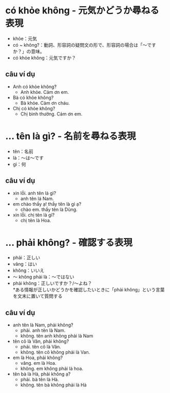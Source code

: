 # có khỏe không - 元気かどうか尋ねる表現
- khỏe：元気
- có ~ không?：動詞、形容詞の疑問文の形で、形容詞の場合は「～ですか？」の意味。
- có khỏe không：元気ですか？

## câu ví dụ
- Anh có khỏe không?
  - Anh khỏe. Cảm ơn em.
- Bà có khỏe không?
  - Bà khỏe. Cảm ơn cháu.
- Chị có khỏe không?
  - Chị bình thường. Cảm ơn em.

# ... tên là gì? - 名前を尋ねる表現
- tên：名前
- là：～は～です
- gì：何

## câu ví dụ
- xin lỗi. anh tên là gì?
  - anh tên lá Nam.
- em chào thầy ạ! thầy tên là gì ạ?
  - chào em. thầy tên là Dũng.
- xin lỗi. chị tên là gì?
  - chị tên là Hoa.

# ... phải không? - 確認する表現
- phải：正しい
- vâng：はい
- không：いいえ
- ～ không phải là：～ではない
- phải không：正しいですか？/～よね？  
*ある情報が正しいかどうかを確認したいときに「phải không」という言葉を文末に置いて質問する

## câu ví dụ
- anh tên là Nam, phải không?
  - phải. anh tên là Nam.
  - không. tên anh không phải là Nam
- tên cô là Vân, phải không?
  - phải. tên cô là Vân.
  - không. tên cô không phải là Van.
- em là Hoa, phải không?
  - vâng. em là Hoa.
  - không. em không phải là hoa.
- tên bà là Hà, phải không ạ?
  - phải. bà tên là Hà.
  - không. tên bà không phải là Hà

